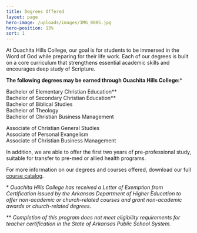 ```yaml
---
title: Degrees Offered
layout: page
hero-image: /uploads/images/IMG_0085.jpg
hero-position: 13%
sort: 1
---
```

At Ouachita Hills College, our goal is for students to be immersed in the Word of God while
preparing for their life work. Each of our degrees is built on a core curriculum that
strengthens essential academic skills and encourages deep study of Scripture.

**The following degrees may be earned through Ouachita Hills College:**\*

Bachelor of Elementary Christian Education\*\*  
Bachelor of Secondary Christian Education\*\*  
Bachelor of Biblical Studies  
Bachelor of Theology  
Bachelor of Christian Business Management  

Associate of Christian General Studies  
Associate of Personal Evangelism  
Associate of Christian Business Management  

In addition, we are able to offer the first two years of pre-professional study, suitable
for transfer to pre-med or allied health programs.

For more information on our degrees and courses offered, download our full [course catalog](http://www.ouachitahills.org/uploads/documents/Handbook2015-17.pdf). 

\* *Ouachita Hills College has received a Letter of Exemption from Certification issued by
the Arkansas Department of Higher Education to offer non-academic or church-related courses
and grant non-academic awards or church-related degrees.*

\*\* *Completion of this program does not meet eligibility requirements for teacher
certification in the State of Arkansas Public School System.*
